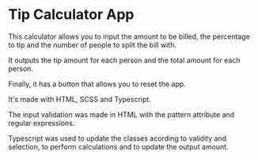 # Tip Calculator App

This calculator allows you to input the amount to be billed, the percentage to tip and the number of people to split the bill with.

It outputs the tip amount for each person and the total amount for each person.

Finally, it has a button that allows you to reset the app.

It's made with HTML, SCSS and Typescript.

The input validation was made in HTML with the pattern attribute and regular expressions.

Typescript was used to update the classes acording to validity and selection, to perform calculations and to update the output amount. 
